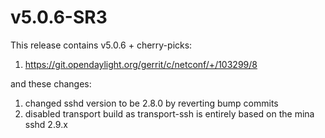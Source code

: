 # v5.0.6-SR3

This release contains v5.0.6 + cherry-picks:

1) https://git.opendaylight.org/gerrit/c/netconf/+/103299/8

and these changes:

1) changed sshd version to be 2.8.0 by reverting bump commits
2) disabled transport build as transport-ssh is entirely based on the mina sshd 2.9.x

